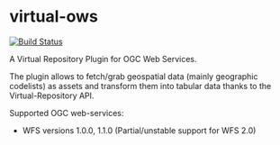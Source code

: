 virtual-ows
===========

[![Build Status](https://drone.io/github.com/virtual-repository/virtual-ows/status.png)](https://drone.io/github.com/virtual-repository/virtual-ows/latest)

A Virtual Repository Plugin for OGC Web Services.

The plugin allows to fetch/grab geospatial data (mainly geographic codelists) as assets and transform them into tabular data thanks
to the Virtual-Repository API.

Supported OGC web-services:
* WFS versions 1.0.0, 1.1.0 (Partial/unstable support for WFS 2.0)
